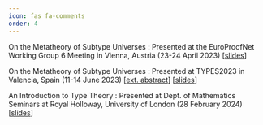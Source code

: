 ```yaml
---
icon: fas fa-comments
order: 4
---
```


On the Metatheory of Subtype Universes
: Presented at the EuroProofNet Working Group 6 Meeting in Vienna, Austria (23-24 April 2023)
  [[slides](/assets/slides/slides_2023_wg6.pdf)]

On the Metatheory of Subtype Universes
: Presented at TYPES2023 in Valencia, Spain (11-14 June 2023)
  [[ext. abstract](/assets/abstracts/abs_2023_types23.pdf)] [[slides](/assets/slides/slides_2023_types23.pdf)]

An Introduction to Type Theory
: Presented at Dept. of Mathematics Seminars at Royal Holloway, University of London (28 February 2024)
  [[slides](/assets/slides/slides_2024_rhul.pdf)]